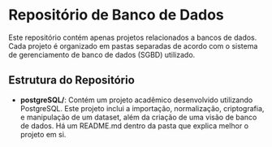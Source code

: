 # Repositório de Banco de Dados

Este repositório contém apenas projetos relacionados a bancos de dados. Cada projeto é organizado em pastas separadas de acordo com o sistema de gerenciamento de banco de dados (SGBD) utilizado.

## Estrutura do Repositório

- **postgreSQL/**: Contém um projeto acadêmico desenvolvido utilizando PostgreSQL. Este projeto inclui a importação, normalização, criptografia, e manipulação de um dataset, além da criação de uma visão de banco de dados. Há um README.md dentro da pasta que explica melhor o projeto em si.



